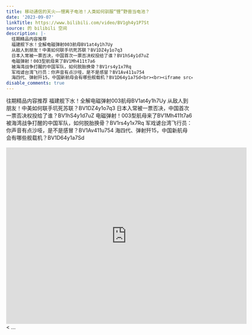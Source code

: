```yaml
---
title: 移动通信的天火——锂离子电池！人类如何驯服“锂”野兽当电池？
date: '2023-09-07'
linkTitle: https://www.bilibili.com/video/BV1gh4y1P7St
source: 的 bilibili 空间
description: |-
  往期精品内容推荐
  福建舰下水！全解电磁弹射003航母BV1at4y1h7Uy
  从敌人到朋友！中美如何联手坑死苏联？BV1DZ4y1o7q3
  日本入常被一票否决，中国首次一票否决权投给了谁？BV1hS4y1d7uZ
  电磁弹射！003型航母来了BV1Mh411t7a6
  被海湾战争打醒的中国军队，如何脱胎换骨？BV1rs4y1x7Rq
  军戏谑台湾飞行员：你声音有点沙哑，是不是感冒？BV1Av411u754
  海四代、弹射歼15，中国新航母会有哪些舰载机？BV1D64y1a7Sd<br><br><iframe src="https://player.bilibili.com/player.html?aid=618196632&amp;high_quality=1&amp;autoplay=0" width="650" height="477" scrolling="no" border="0" frameborder="no" framespacing="0" allowfullscreen="true" referrerpolicy="no-referrer"></iframe>< ...
disable_comments: true
---
```

往期精品内容推荐
福建舰下水！全解电磁弹射003航母BV1at4y1h7Uy
从敌人到朋友！中美如何联手坑死苏联？BV1DZ4y1o7q3
日本入常被一票否决，中国首次一票否决权投给了谁？BV1hS4y1d7uZ
电磁弹射！003型航母来了BV1Mh411t7a6
被海湾战争打醒的中国军队，如何脱胎换骨？BV1rs4y1x7Rq
军戏谑台湾飞行员：你声音有点沙哑，是不是感冒？BV1Av411u754
海四代、弹射歼15，中国新航母会有哪些舰载机？BV1D64y1a7Sd<br><br><iframe src="https://player.bilibili.com/player.html?aid=618196632&amp;high_quality=1&amp;autoplay=0" width="650" height="477" scrolling="no" border="0" frameborder="no" framespacing="0" allowfullscreen="true" referrerpolicy="no-referrer"></iframe>< ...